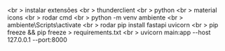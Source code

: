 <br \>  instalar extensões
<br \>	thunderclient
<br \>	python
<br \>	material icons
<br \>  rodar cmd
<br \>	python -m venv ambiente
<br \>	ambiente\Scripts\activate
<br \>  rodar pip install fastapi uvicorn
<br \>  pip freeze && pip freeze > requirements.txt
<br \>  uvicorn main:app --host 127.0.0.1 --port:8000